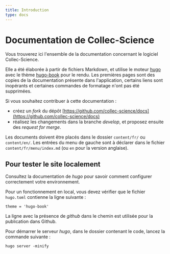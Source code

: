 ```yaml
---
title: Introduction
type: docs
---
```


# Documentation de Collec-Science

Vous trouverez ici l'ensemble de la documentation concernant le logiciel Collec-Science.

Elle a été élaborée à partir de fichiers Markdown, et utilise le moteur [hugo](https://gohugo.io/) avec le thème [hugo-book](https://themes.gohugo.io/themes/hugo-book/) pour le rendu. Les premières pages sont des copies de la documentation présente dans l'application, certains liens sont inopérants et certaines commandes de formatage n'ont pas été supprimées.

Si vous souhaitez contribuer à cette documentation :

- créez un _fork_ du dépôt [https://github.com/collec-science/docs](https://github.com/collec-science/docs)
- réalisez les changements dans la branche _develop_, et proposez ensuite des _request for merge_.

Les documents doivent être placés dans le dossier `content/fr/` ou `content/en/`. Les entrées du menu de gauche sont à déclarer dans le fichier `content/fr/menu/index.md` (ou `en` pour la version anglaise).

## Pour tester le site localement

Consultez la documentation de _hugo_ pour savoir comment configurer correctement votre environnement.

Pour un fonctionnement en local, vous devez vérifier que le fichier `hugo.toml` contienne la ligne suivante :

```
theme = 'hugo-book'
```

La ligne avec la présence de _github_ dans le chemin est utilisée pour la publication dans Github.

Pour démarrer le serveur _hugo_, dans le dossier contenant le code, lancez la commande suivante :

```
hugo server -minify
```
